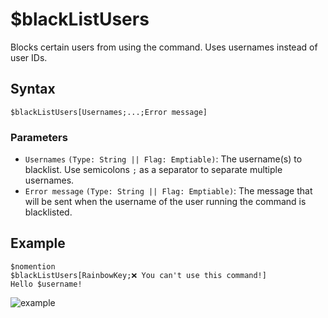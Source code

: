 # $blackListUsers
Blocks certain users from using the command. Uses usernames instead of user IDs.

## Syntax
```
$blackListUsers[Usernames;...;Error message]
```

### Parameters
- `Usernames` `(Type: String || Flag: Emptiable)`: The username(s) to blacklist. Use semicolons `;` as a separator to separate multiple usernames.
- `Error message` `(Type: String || Flag: Emptiable)`: The message that will be sent when the username of the user running the command is blacklisted.

## Example
```
$nomention
$blackListUsers[RainbowKey;❌ You can't use this command!]
Hello $username!
```
![example](https://user-images.githubusercontent.com/113303649/211997181-4ad65536-9b54-4f15-bd1f-07eb0df92686.png)
